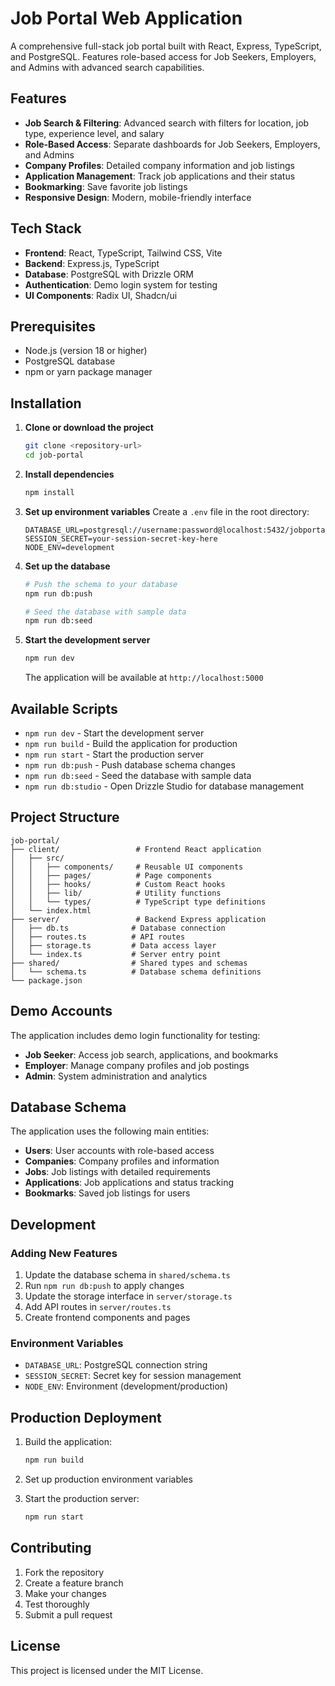 # Job Portal Web Application

A comprehensive full-stack job portal built with React, Express, TypeScript, and PostgreSQL. Features role-based access for Job Seekers, Employers, and Admins with advanced search capabilities.

## Features

- **Job Search & Filtering**: Advanced search with filters for location, job type, experience level, and salary
- **Role-Based Access**: Separate dashboards for Job Seekers, Employers, and Admins
- **Company Profiles**: Detailed company information and job listings
- **Application Management**: Track job applications and their status
- **Bookmarking**: Save favorite job listings
- **Responsive Design**: Modern, mobile-friendly interface

## Tech Stack

- **Frontend**: React, TypeScript, Tailwind CSS, Vite
- **Backend**: Express.js, TypeScript
- **Database**: PostgreSQL with Drizzle ORM
- **Authentication**: Demo login system for testing
- **UI Components**: Radix UI, Shadcn/ui

## Prerequisites

- Node.js (version 18 or higher)
- PostgreSQL database
- npm or yarn package manager

## Installation

1. **Clone or download the project**
   ```bash
   git clone <repository-url>
   cd job-portal
   ```

2. **Install dependencies**
   ```bash
   npm install
   ```

3. **Set up environment variables**
   Create a `.env` file in the root directory:
   ```env
   DATABASE_URL=postgresql://username:password@localhost:5432/jobportal
   SESSION_SECRET=your-session-secret-key-here
   NODE_ENV=development
   ```

4. **Set up the database**
   ```bash
   # Push the schema to your database
   npm run db:push
   
   # Seed the database with sample data
   npm run db:seed
   ```

5. **Start the development server**
   ```bash
   npm run dev
   ```

   The application will be available at `http://localhost:5000`

## Available Scripts

- `npm run dev` - Start the development server
- `npm run build` - Build the application for production
- `npm run start` - Start the production server
- `npm run db:push` - Push database schema changes
- `npm run db:seed` - Seed the database with sample data
- `npm run db:studio` - Open Drizzle Studio for database management

## Project Structure

```
job-portal/
├── client/                 # Frontend React application
│   ├── src/
│   │   ├── components/     # Reusable UI components
│   │   ├── pages/          # Page components
│   │   ├── hooks/          # Custom React hooks
│   │   ├── lib/            # Utility functions
│   │   └── types/          # TypeScript type definitions
│   └── index.html
├── server/                 # Backend Express application
│   ├── db.ts              # Database connection
│   ├── routes.ts          # API routes
│   ├── storage.ts         # Data access layer
│   └── index.ts           # Server entry point
├── shared/                # Shared types and schemas
│   └── schema.ts          # Database schema definitions
└── package.json
```

## Demo Accounts

The application includes demo login functionality for testing:

- **Job Seeker**: Access job search, applications, and bookmarks
- **Employer**: Manage company profiles and job postings
- **Admin**: System administration and analytics

## Database Schema

The application uses the following main entities:

- **Users**: User accounts with role-based access
- **Companies**: Company profiles and information
- **Jobs**: Job listings with detailed requirements
- **Applications**: Job applications and status tracking
- **Bookmarks**: Saved job listings for users

## Development

### Adding New Features

1. Update the database schema in `shared/schema.ts`
2. Run `npm run db:push` to apply changes
3. Update the storage interface in `server/storage.ts`
4. Add API routes in `server/routes.ts`
5. Create frontend components and pages

### Environment Variables

- `DATABASE_URL`: PostgreSQL connection string
- `SESSION_SECRET`: Secret key for session management
- `NODE_ENV`: Environment (development/production)

## Production Deployment

1. Build the application:
   ```bash
   npm run build
   ```

2. Set up production environment variables

3. Start the production server:
   ```bash
   npm run start
   ```

## Contributing

1. Fork the repository
2. Create a feature branch
3. Make your changes
4. Test thoroughly
5. Submit a pull request

## License

This project is licensed under the MIT License.